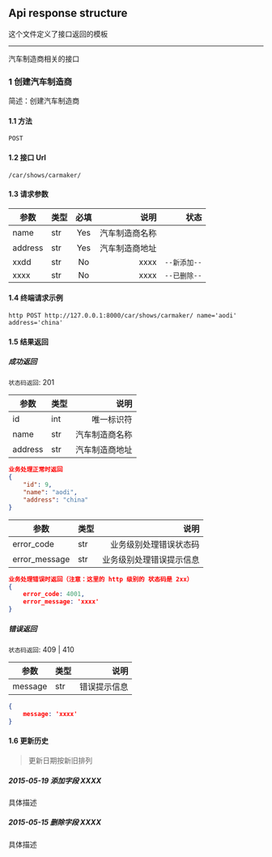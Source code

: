 ## Api response structure

这个文件定义了接口返回的模板

--------

汽车制造商相关的接口

### 1 创建汽车制造商

简述：创建汽车制造商

#### 1.1 方法 

    POST

#### 1.2 接口 Url

    /car/shows/carmaker/

#### 1.3 请求参数

|参数|类型|必填|说明|状态|
|---|:---|:---:|---:|---:|
|name|str|Yes|汽车制造商名称||
|address|str|Yes|汽车制造商地址||
|xxdd|str|No|xxxx|`--新添加--`|
|xxxx|str|No|xxxx|`--已删除--`|

#### 1.4 终端请求示例

    http POST http://127.0.0.1:8000/car/shows/carmaker/ name='aodi' address='china'

#### 1.5 结果返回

##### 成功返回

`状态码返回`: 201

|参数|类型|说明|
|---|:---|---:|
|id|int|唯一标识符|
|name|str|汽车制造商名称|
|address|str|汽车制造商地址|

```json
业务处理正常时返回
{
    "id": 9,
    "name": "aodi",
    "address": "china"
}
```


|参数|类型|说明|
|---|:---|---:|
|error_code|str|业务级别处理错误状态码|
|error_message|str|业务级别处理错误提示信息|

```json
业务处理错误时返回（注意：这里的 http 级别的 状态码是 2xx）
{
    error_code: 4001,
    error_message: 'xxxx'
}
```

##### 错误返回

`状态码返回`: 409 | 410

|参数|类型|说明|
|---|:---|---:|
|message|str|错误提示信息|

```json
{
    message: 'xxxx'
}
```

#### 1.6 更新历史

> 更新日期按新旧排列

##### 2015-05-19 添加字段 XXXX

具体描述

##### 2015-05-15 删除字段 XXXX

具体描述
